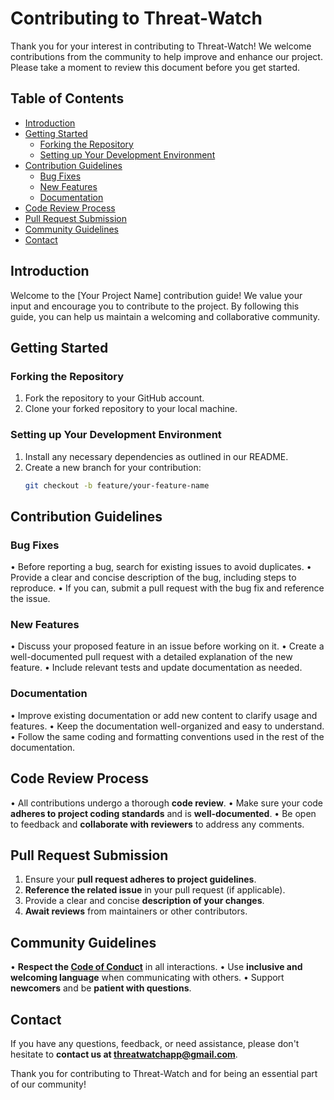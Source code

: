 # Contributing to Threat-Watch 

Thank you for your interest in contributing to Threat-Watch! We welcome contributions from the community to help improve and enhance our project. Please take a moment to review this document before you get started.

## Table of Contents

- [Introduction](#introduction)
- [Getting Started](#getting-started)
  - [Forking the Repository](#forking-the-repository)
  - [Setting up Your Development Environment](#setting-up-your-development-environment)
- [Contribution Guidelines](#contribution-guidelines)
  - [Bug Fixes](#bug-fixes)
  - [New Features](#new-features)
  - [Documentation](#documentation)
- [Code Review Process](#code-review-process)
- [Pull Request Submission](#pull-request-submission)
- [Community Guidelines](#community-guidelines)
- [Contact](#contact)

## Introduction

Welcome to the [Your Project Name] contribution guide! We value your input and encourage you to contribute to the project. By following this guide, you can help us maintain a welcoming and collaborative community.

## Getting Started

### Forking the Repository

1. Fork the repository to your GitHub account.
2. Clone your forked repository to your local machine.

### Setting up Your Development Environment

1. Install any necessary dependencies as outlined in our README.
2. Create a new branch for your contribution:
   ```bash
   git checkout -b feature/your-feature-name

## Contribution Guidelines

### Bug Fixes

• Before reporting a bug, search for existing issues to avoid duplicates.
• Provide a clear and concise description of the bug, including steps to reproduce.
• If you can, submit a pull request with the bug fix and reference the issue.

### New Features

• Discuss your proposed feature in an issue before working on it.
• Create a well-documented pull request with a detailed explanation of the new feature.
• Include relevant tests and update documentation as needed.

### Documentation

• Improve existing documentation or add new content to clarify usage and features.
• Keep the documentation well-organized and easy to understand.
• Follow the same coding and formatting conventions used in the rest of the documentation.

## Code Review Process

• All contributions undergo a thorough **code review**.
• Make sure your code **adheres to project coding standards** and is **well-documented**.
• Be open to feedback and **collaborate with reviewers** to address any comments.

## Pull Request Submission

1. Ensure your **pull request adheres to project guidelines**.
2. **Reference the related issue** in your pull request (if applicable).
3. Provide a clear and concise **description of your changes**.
4. **Await reviews** from maintainers or other contributors.

## Community Guidelines

• **Respect the [Code of Conduct](link_to_code_of_conduct)** in all interactions.
• Use **inclusive and welcoming language** when communicating with others.
• Support **newcomers** and be **patient with questions**.

## Contact

If you have any questions, feedback, or need assistance, please don't hesitate to **contact us at threatwatchapp@gmail.com**.

Thank you for contributing to Threat-Watch and for being an essential part of our community!
